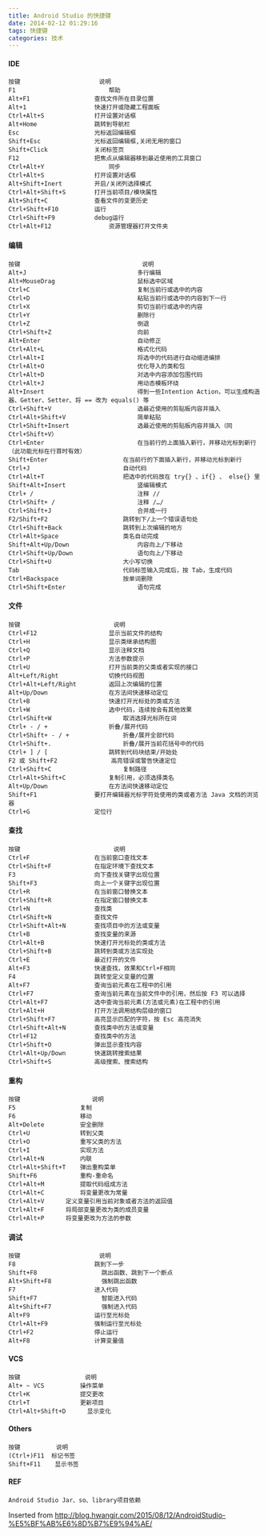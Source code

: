 ```yaml
---
title: Android Studio 的快捷键
date: 2014-02-12 01:29:16
tags: 快捷键
categories: 技术
---
```




#### IDE

	按键						说明
	F1							帮助
	Alt+F1					查找文件所在目录位置
	Alt+1					快速打开或隐藏工程面板
	Ctrl+Alt+S				打开设置对话框
	Alt+Home				跳转到导航栏
	Esc						光标返回编辑框
	Shift+Esc				光标返回编辑框,关闭无用的窗口
	Shift+Click				关闭标签页
	F12						把焦点从编辑器移到最近使用的工具窗口
	Ctrl+Alt+Y					同步
	Ctrl+Alt+S				打开设置对话框
	Alt+Shift+Inert			开启/关闭列选择模式
	Ctrl+Alt+Shift+S		打开当前项目/模块属性
	Alt+Shift+C				查看文件的变更历史
	Ctrl+Shift+F10			运行
	Ctrl+Shift+F9			debug运行
	Ctrl+Alt+F12				资源管理器打开文件夹


<!--more-->
#### 编辑

	按键									说明
	Alt+J								多行编辑
	Alt+MouseDrag						鼠标选中区域
	Ctrl+C								复制当前行或选中的内容
	Ctrl+D								粘贴当前行或选中的内容到下一行
	Ctrl+X								剪切当前行或选中的内容
	Ctrl+Y								删除行
	Ctrl+Z								倒退
	Ctrl+Shift+Z						向前
	Alt+Enter							自动修正
	Ctrl+Alt+L							格式化代码
	Ctrl+Alt+I							将选中的代码进行自动缩进编排
	Ctrl+Alt+O							优化导入的类和包
	Ctrl+Alt+D							对选中内容添加包围代码
	Ctrl+Alt+J							用动态模板环绕
	Alt+Insert							得到一些Intention Action，可以生成构造器、Getter、Setter、将 == 改为 equals() 等
	Ctrl+Shift+V						选最近使用的剪贴板内容并插入
	Ctrl+Alt+Shift+V					简单粘贴
	Ctrl+Shift+Insert					选最近使用的剪贴板内容并插入（同Ctrl+Shift+V）
	Ctrl+Enter							在当前行的上面插入新行，并移动光标到新行（此功能光标在行首时有效）
	Shift+Enter						在当前行的下面插入新行，并移动光标到新行
	Ctrl+J							自动代码
	Ctrl+Alt+T						把选中的代码放在 try{} 、if{} 、 else{} 里
	Shift+Alt+Insert					竖编辑模式
	Ctrl+ /								注释 //
	Ctrl+Shift+ /						注释 /…/
	Ctrl+Shift+J						合并成一行
	F2/Shift+F2						跳转到下/上一个错误语句处
	Ctrl+Shift+Back					跳转到上次编辑的地方
	Ctrl+Alt+Space					类名自动完成
	Shift+Alt+Up/Down					内容向上/下移动
	Ctrl+Shift+Up/Down					语句向上/下移动
	Ctrl+Shift+U					大小写切换
	Tab								代码标签输入完成后，按 Tab，生成代码
	Ctrl+Backspace					按单词删除
	Ctrl+Shift+Enter					语句完成

#### 文件

	按键							说明
	Ctrl+F12					显示当前文件的结构
	Ctrl+H						显示类继承结构图
	Ctrl+Q						显示注释文档
	Ctrl+P						方法参数提示
	Ctrl+U						打开当前类的父类或者实现的接口
	Alt+Left/Right				切换代码视图
	Ctrl+Alt+Left/Right			返回上次编辑的位置
	Alt+Up/Down					在方法间快速移动定位
	Ctrl+B						快速打开光标处的类或方法
	Ctrl+W						选中代码，连续按会有其他效果
	Ctrl+Shift+W					取消选择光标所在词
	Ctrl+ - / +					折叠/展开代码
	Ctrl+Shift+ - / +				折叠/展开全部代码
	Ctrl+Shift+.					折叠/展开当前花括号中的代码
	Ctrl+ ] / [					跳转到代码块结束/开始处
	F2 或 Shift+F2				高亮错误或警告快速定位
	Ctrl+Shift+C					复制路径
	Ctrl+Alt+Shift+C			复制引用，必须选择类名
	Alt+Up/Down					在方法间快速移动定位
	Shift+F1				要打开编辑器光标字符处使用的类或者方法 Java 文档的浏览器
	Ctrl+G					定位行

#### 查找

	按键							说明
	Ctrl+F					在当前窗口查找文本
	Ctrl+Shift+F			在指定环境下查找文本
	F3						向下查找关键字出现位置
	Shift+F3				向上一个关键字出现位置
	Ctrl+R					在当前窗口替换文本
	Ctrl+Shift+R			在指定窗口替换文本
	Ctrl+N					查找类
	Ctrl+Shift+N			查找文件
	Ctrl+Shift+Alt+N		查找项目中的方法或变量
	Ctrl+B					查找变量的来源
	Ctrl+Alt+B				快速打开光标处的类或方法
	Ctrl+Shift+B			跳转到类或方法实现处
	Ctrl+E					最近打开的文件
	Alt+F3					快速查找，效果和Ctrl+F相同
	F4						跳转至定义变量的位置
	Alt+F7					查询当前元素在工程中的引用
	Ctrl+F7					查询当前元素在当前文件中的引用，然后按 F3 可以选择
	Ctrl+Alt+F7				选中查询当前元素(方法或元素)在工程中的引用
	Ctrl+Alt+H				打开方法调用结构层级的窗口
	Ctrl+Shift+F7			高亮显示匹配的字符，按 Esc 高亮消失
	Ctrl+Shift+Alt+N		查找类中的方法或变量
	Ctrl+F12				查找类中的方法
	Ctrl+Shift+O			弹出显示查找内容
	Ctrl+Alt+Up/Down		快速跳转搜索结果
	Ctrl+Shift+S			高级搜索、搜索结构

#### 重构

	按键	                  说明
	F5					复制
	F6					移动
	Alt+Delete			安全删除
	Ctrl+U				转到父类
	Ctrl+O				重写父类的方法
	Ctrl+I				实现方法
	Ctrl+Alt+N			内联
	Ctrl+Alt+Shift+T	弹出重构菜单
	Shift+F6			重构-重命名
	Ctrl+Alt+M			提取代码组成方法
	Ctrl+Alt+C			将变量更改为常量
	Ctrl+Alt+V		定义变量引用当前对象或者方法的返回值
	Ctrl+Alt+F		将局部变量更改为类的成员变量
	Ctrl+Alt+P		将变量更改为方法的参数

#### 调试

	按键						说明
	F8						跳到下一步
	Shift+F8				  跳出函数、跳到下一个断点
	Alt+Shift+F8			  强制跳出函数
	F7						进入代码
	Shift+F7				  智能进入代码
	Alt+Shift+F7			  强制进入代码
	Alt+F9					运行至光标处
	Ctrl+Alt+F9				强制运行至光标处
	Ctrl+F2					停止运行
	Alt+F8					计算变量值

#### VCS

	按键					说明
	Alt+ ~ VCS			操作菜单
	Ctrl+K				提交更改
	Ctrl+T				更新项目
	Ctrl+Alt+Shift+D	  显示变化

#### Others

	按键			说明
	(Ctrl+)F11	标记书签
	Shift+F11	 显示书签

#### REF

	Android Studio Jar、so、library项目依赖


Inserted from <http://blog.hwangjr.com/2015/08/12/AndroidStudio-%E5%BF%AB%E6%8D%B7%E9%94%AE/>
